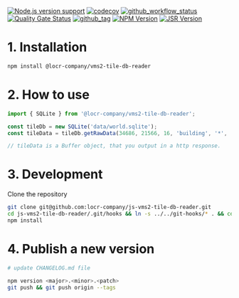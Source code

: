 [![Node.js version support][shield-node]][info-node]
[![codecov](https://codecov.io/gh/locr-company/js-vms2-tile-db-reader/graph/badge.svg?token=P6F0rV99ym)](https://codecov.io/gh/locr-company/js-vms2-tile-db-reader)
[![github_workflow_status](https://img.shields.io/github/actions/workflow/status/locr-company/js-progress/node.js.yml)](https://github.com/locr-company/js-vms2-tile-db-reader/actions/workflows/node.js.yml)
[![Quality Gate Status](https://sonarcloud.io/api/project_badges/measure?project=locr-company_js-vms2-tile-db-reader&metric=alert_status)](https://sonarcloud.io/summary/new_code?id=locr-company_js-vms2-tile-db-reader)
[![github_tag](https://img.shields.io/github/v/tag/locr-company/js-vms2-tile-db-reader)](https://github.com/locr-company/js-vms2-tile-db-reader/tags)
[![NPM Version](https://img.shields.io/npm/v/%40locr-company%2Fvms2-tile-db-reader)](https://www.npmjs.com/package/@locr-company/vms2-tile-db-reader)
[![JSR Version](https://img.shields.io/jsr/v/%40locr-company/js-vms2-tile-db-reader)](https://jsr.io/@locr-company/js-vms2-tile-db-reader)

# 1. Installation

```bash
npm install @locr-company/vms2-tile-db-reader
```

# 2. How to use

```js
import { SQLite } from '@locr-company/vms2-tile-db-reader';

const tileDb = new SQLite('data/world.sqlite');
const tileData = tileDb.getRawData(34686, 21566, 16, 'building', '*', 'polygons');

// tileData is a Buffer object, that you output in a http response.
```

# 3. Development

Clone the repository

```bash
git clone git@github.com:locr-company/js-vms2-tile-db-reader.git
cd js-vms2-tile-db-reader/.git/hooks && ln -s ../../git-hooks/* . && cd ../..
npm install
```

# 4. Publish a new version

```bash
# update CHANGELOG.md file

npm version <major>.<minor>.<patch>
git push && git push origin --tags
```

[info-node]: package.json
[shield-node]: https://img.shields.io/node/v/@locr-company/vms2-tile-db-reader.svg